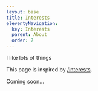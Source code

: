 ```yaml
---
layout: base
title: Interests
eleventyNavigation:
  key: Interests
  parent: About
  order: 7
---
```


I like lots of things

This page is inspired by [/interests](https://slashpages.net/#interests).

Coming soon…
